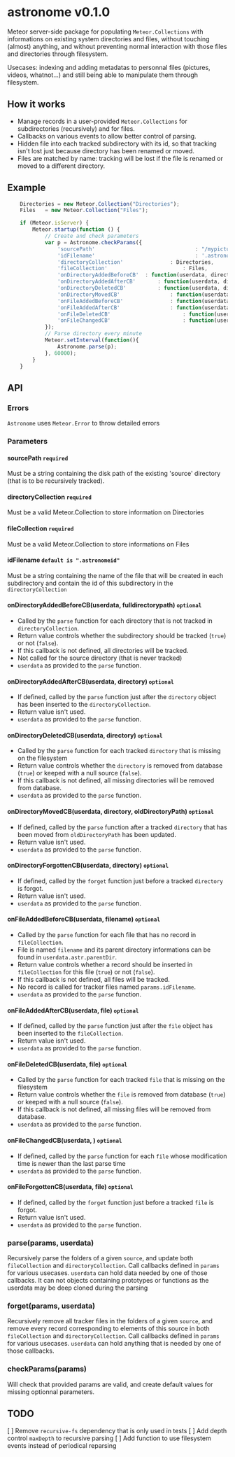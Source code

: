 # astronome v0.1.0

Meteor server-side package for populating `Meteor.Collections` with informations on existing system directories and files, without touching (almost) anything, and without preventing normal interaction with those files and directories through filesystem. 

Usecases: indexing and adding metadatas to personnal files (pictures, videos, whatnot...) and still being able to manipulate them through filesystem.

## How it works

 * Manage records in a user-provided `Meteor.Collections` for subdirectories (recursively) and for files.
 * Callbacks on various events to allow better control of parsing.
 * Hidden file into each tracked subdirectory with its id, so that tracking isn't lost just because directory has been renamed or moved.
 * Files are matched by name: tracking will be lost if the file is renamed or moved to a different directory.

## Example

```javascript
	Directories = new Meteor.Collection("Directories");
	Files 	= new Meteor.Collection("Files");

	if (Meteor.isServer) {
		Meteor.startup(function () {
			// Create and check parameters
			var p = Astronome.checkParams({
				'sourcePath'						 		: "/mypictures/",
				'idFilename'								: '.astronomeid'
				'directoryCollection'				: Directories,
				'fileCollection'						: Files,
				'onDirectoryAddedBeforeCB'	: function(userdata, directoryfullpath){ return true; }
				'onDirectoryAddedAfterCB'		: function(userdata, directory){ Directories.update(directory, {some:metadatas});},
				'onDirectoryDeletedCB'			: function(userdata, directory){ return true; },
				'onDirectoryMovedCB'				: function(userdata, directory, olddirectorypath){ },
				'onFileAddedBeforeCB'				: function(userdata, filefullpath){ return true},
				'onFileAddedAfterCB'				: function(userdata, file){ },
				'onFileDeletedCB'						: function(userdata, file){ },
				'onFileChangedCB'						: function(userdata, file){ },
			});
			// Parse directory every minute
			Meteor.setInterval(function(){
				Astronome.parse(p);	
			}, 60000);
		}
	}
```

## API

### Errors
`Astronome` uses `Meteor.Error` to throw detailed errors

### Parameters

#### sourcePath `required`
Must be a string containing the disk path of the existing 'source' directory (that is to be recursively tracked).
 
#### directoryCollection `required`
Must be a valid Meteor.Collection to store information on Directories 
 
#### fileCollection `required`
Must be a valid Meteor.Collection to store informations on Files
 
#### idFilename `default is ".astronomeid"`
Must be a string containing the name of the file that will be created in each subdirectory and contain the id of this subdirectory in the `directoryCollection`
 
#### onDirectoryAddedBeforeCB(userdata, fulldirectorypath) `optional`

 * Called by the `parse` function for each directory that is not tracked in `directoryCollection`.
 * Return value controls whether the subdirectory should be tracked (`true`) or not (`false`).
 * If this callback is not defined, all directories will be tracked.
 * Not called for the source directory (that is never tracked)
 * `userdata` as provided to the `parse` function.
 
#### onDirectoryAddedAfterCB(userdata, directory) `optional`
 
 * If defined, called by the `parse` function just after the `directory` object has been inserted to the `directoryCollection`.
 * Return value isn't used.
 * `userdata` as provided to the `parse` function.
 
#### onDirectoryDeletedCB(userdata, directory) `optional`

 * Called by the `parse` function for each tracked `directory` that is missing on the filesystem
 * Return value controls whether the `directory` is removed from database (`true`) or keeped with a null source (`false`).
 * If this callback is not defined, all missing directories will be removed from database.
 * `userdata` as provided to the `parse` function.
 
#### onDirectoryMovedCB(userdata, directory, oldDirectoryPath) `optional`

 * If defined, called by the `parse` function after a tracked `directory` that has been moved from `oldDirectoryPath` has been updated.
 * Return value isn't used.
 * `userdata` as provided to the `parse` function.
 
#### onDirectoryForgottenCB(userdata, directory) `optional`
 
 * If defined, called by the `forget` function just before a tracked `directory` is forgot. 
 * Return value isn't used.
 * `userdata` as provided to the `parse` function.
 
#### onFileAddedBeforeCB(userdata, filename) `optional`

 * Called by the `parse` function for each file that has no record in `fileCollection`.
 * File is named `filename` and its parent directory informations can be found in `userdata.astr.parentDir`.
 * Return value controls whether a record should be inserted in `fileCollection` for this file (`true`) or not (`false`).
 * If this callback is not defined, all files will be tracked.
 * No record is called for tracker files named `params.idFilename`.
 * `userdata` as provided to the `parse` function.
 
#### onFileAddedAfterCB(userdata, file) `optional`

 * If defined, called by the `parse` function just after the `file` object has been inserted to the `fileCollection`.
 * Return value isn't used.
 * `userdata` as provided to the `parse` function.
 
#### onFileDeletedCB(userdata, file) `optional`

 * Called by the `parse` function for each tracked `file` that is missing on the filesystem
 * Return value controls whether the `file` is removed from database (`true`) or keeped with a null source (`false`).
 * If this callback is not defined, all missing files will be removed from database.
 * `userdata` as provided to the `parse` function.
 
#### onFileChangedCB(userdata, ) `optional`

 * If defined, called by the `parse` function for each `file` whose modification time is newer than the last parse time
 * `userdata` as provided to the `parse` function.
 
#### onFileForgottenCB(userdata, file) `optional`
 
 * If defined, called by the `forget` function just before a tracked `file` is forgot.
 * Return value isn't used.
 * `userdata` as provided to the `parse` function.


### parse(params, userdata)

Recursively parse the folders of a given `source`, and update both `fileCollection` and `directoryCollection`.
Call callbacks defined in `params` for various usecases.
`userdata` can hold data needed by one of those callbacks. It can not objects containing prototypes or functions as the userdata may be deep cloned during the parsing

### forget(params, userdata)

Recursively remove all tracker files in the folders of a given `source`, and remove every record corresponding to elements of this source in both `fileCollection` and `directoryCollection`.
Call callbacks defined in `params` for various usecases.
`userdata` can hold anything that is needed by one of those callbacks.

### checkParams(params)

Will check that provided params are valid, and create default values for missing optionnal parameters.

## TODO

[ ] Remove `recursive-fs` dependency that is only used in tests
[ ] Add depth control `maxDepth` to recursive parsing
[ ] Add function to use filesystem events instead of periodical reparsing